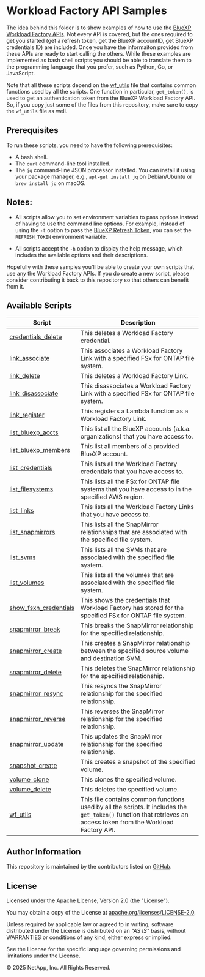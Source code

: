# Workload Factory API Samples

The idea behind this folder is to show examples of how to use the [BlueXP Workload Factory APIs](https://console.workloads.netapp.com/api-doc).
Not every API is covered, but the ones required to get you started (get a refresh token, get the BlueXP accountID,
get BlueXP credentials ID) are included. Once you have the informaiton provided from these APIs are ready to start
calling the others. While these examples are implemented as bash shell scripts you should be able to translate them
to the programming language that you prefer, such as Python, Go, or JavaScript.

Note that all these scripts depend on the [wf_utils](wf_utils) file that contains common functions used by all the
scripts. One function in particular, `get_token()`, is used to get an authentication token from the BlueXP Workload
Factory API. So, if you copy just some of the files from this repository, make sure to copy the `wf_utils` file as well.

## Prerequisites
To run these scripts, you need to have the following prerequisites:
- A bash shell.
- The `curl` command-line tool installed.
- The `jq` command-line JSON processor installed. You can install it using your package manager, e.g., `apt-get install jq` on Debian/Ubuntu or `brew install jq` on macOS.

## Notes:
- All scripts allow you to set environment variables to pass options instead of having to use the
command line options. For example, instead of using the `-t` option to pass the
[BlueXP Refresh Token](https://docs.netapp.com/us-en/bluexp-automation/platform/create_user_token.html#1-generate-a-netapp-refresh-token),
you can set the `REFRESH_TOKEN` environment variable.

- All scripts accept the `-h` option to display the help message, which includes the available options and their descriptions.

Hopefully with these samples you'll be able to create your own scripts that use any the Workload Factory APIs.
If you do create a new script, please consider contributing it back to this repository so that others can benefit from it.

## Available Scripts
| Script | Description |
| --- | --- |
| [credentials_delete](credentials_delete) | This deletes a Workload Factory credential. |
| [link_associate](link_associate) | This associates a Workload Factory Link with a specified FSx for ONTAP file system. |
| [link_delete](link_delete) | This deletes a Workload Factory Link. |
| [link_disassociate](link_disassociate) | This disassociates a Workload Factory Link with a specified FSx for ONTAP file system. |
| [link_register](link_register) | This registers a Lambda function as a Workload Factory Link. |
| [list_bluexp_accts](list_bluexp_accts) | This list all the BlueXP accounts (a.k.a. organizations) that you have access to. |
| [list_bluexp_members](list_bluexp_members) | This list all members of a provided BlueXP account. |
| [list_credentials](list_credentials) | This lists all the Workload Factory credentials that you have access to. |
| [list_filesystems](list_filesystems) | This lists all the FSx for ONTAP file systems that you have access to in the specified AWS region. |
| [list_links](list_links) | This lists all the Workload Factory Links that you have access to. |
| [list_snapmirrors](list_snapmirrors) | This lists all the SnapMirror relationships that are associated with the specified file system. |
| [list_svms](list_svms) | This lists all the SVMs that are associated with the specified file system. |
| [list_volumes](list_volumes) | This lists all the volumes that are associated with the specified file system. |
| [show_fsxn_credentials](show_fsxn_credentials) | This shows the credentials that Workload Factory has stored for the specified FSx for ONTAP file system. |
| [snapmirror_break](snapmirror_break) | This breaks the SnapMirror relationship for the specified relationship. |
| [snapmirror_create](snapmirror_create) | This creates a SnapMirror relationship between the specified source volume and destination SVM. |
| [snapmirror_delete](snapmirror_delete) | This deletes the SnapMirror relationship for the specified relationship. |
| [snapmirror_resync](snapmirror_resync) | This resyncs the SnapMirror relationship for the specified relationship. |
| [snapmirror_reverse](snapmirror_reverse) | This reverses the SnapMirror relationship for the specified relationship. |
| [snapmirror_update](snapmirror_update) | This updates the SnapMirror relationship for the specified relationship. |
| [snapshot_create](snapshot_create) | This creates a snapshot of the specified volume. |
| [volume_clone](volume_clone) | This clones the specified volume. |
| [volume_delete](volume_delete) | This deletes the specified volume. |
| [wf_utils](wf_utils) | This file contains common functions used by all the scripts. It includes the `get_token()` function that retrieves an access token from the Workload Factory API. |

## Author Information

This repository is maintained by the contributors listed on [GitHub](https://github.com/NetApp/FSx-ONTAP-samples-scripts/graphs/contributors).

## License

Licensed under the Apache License, Version 2.0 (the "License").

You may obtain a copy of the License at [apache.org/licenses/LICENSE-2.0](http://www.apache.org/licenses/LICENSE-2.0).

Unless required by applicable law or agreed to in writing, software distributed under the License is distributed on an _"AS IS"_ basis, without WARRANTIES or conditions of any kind, either express or implied.

See the License for the specific language governing permissions and limitations under the License.

© 2025 NetApp, Inc. All Rights Reserved.
